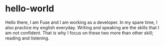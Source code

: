 # hello-world

Hello there, I am Fuse and I am working as a developer.
In my spare time, I also practice my english everyday.
Writing and speaking are the skills that I am not confident. That is why I focus on these two more than other skill; reading and listening.
